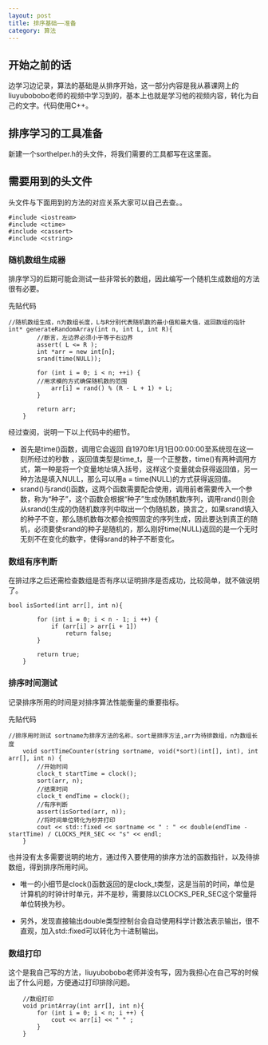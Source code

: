 ```yaml
---
layout: post
title: 排序基础——准备
category: 算法
---
```


## 开始之前的话

边学习边记录，算法的基础是从排序开始，这一部分内容是我从慕课网上的liuyubobobo老师的视频中学习到的，基本上也就是学习他的视频内容，转化为自己的文字。代码使用C++。

## 排序学习的工具准备

新建一个sorthelper.h的头文件，将我们需要的工具都写在这里面。

## 需要用到的头文件

头文件与下面用到的方法的对应关系大家可以自己去查。。

```
#include <iostream>
#include <ctime>
#include <cassert>
#include <cstring>
```

### 随机数组生成器

排序学习的后期可能会测试一些非常长的数组，因此编写一个随机生成数组的方法很有必要。

先贴代码

```
//随机数组生成，n为数组长度，L与R分别代表随机数的最小值和最大值，返回数组的指针
int* generateRandomArray(int n, int L, int R){
        //断言，左边界必须小于等于右边界
        assert( L <= R );
        int *arr = new int[n];
        srand(time(NULL));

        for (int i = 0; i < n; ++i) {
        //用求模的方式确保随机数的范围
            arr[i] = rand() % (R - L + 1) + L;
        }

        return arr;
    }
```

经过查阅，说明一下以上代码中的细节。

+ 首先是time()函数，调用它会返回 自1970年1月1日00:00:00至系统现在这一刻所经过的秒数 ，返回值类型是time_t，是一个正整数，time()有两种调用方式，第一种是将一个变量地址填入括号，这样这个变量就会获得返回值，另一种方法是填入NULL，那么可以用a = time(NULL)的方式获得返回值。
+ srand()与rand()函数，这两个函数需要配合使用，调用前者需要传入一个参数，称为“种子”，这个函数会根据“种子”生成伪随机数序列，调用rand()则会从srand()生成的伪随机数序列中取出一个伪随机数，换言之，如果srand填入的种子不变，那么随机数每次都会按照固定的序列生成，因此要达到真正的随机，必须要使srand的种子是随机的，那么刚好time(NULL)返回的是一个无时无刻不在变化的数字，使得srand的种子不断变化。

### 数组有序判断

在排过序之后还需检查数组是否有序以证明排序是否成功，比较简单，就不做说明了。

```
bool isSorted(int arr[], int n){

        for (int i = 0; i < n - 1; i ++) {
            if (arr[i] > arr[i + 1])
                return false;
        }

        return true;
    }
```

### 排序时间测试

记录排序所用的时间是对排序算法性能衡量的重要指标。

先贴代码

```
//排序用时测试 sortname为排序方法的名称，sort是排序方法,arr为待排数组，n为数组长度
    void sortTimeCounter(string sortname, void(*sort)(int[], int), int arr[], int n) {
        //开始时间
        clock_t startTime = clock();
        sort(arr, n);
        //结束时间
        clock_t endTime = clock();
        //有序判断
        assert(isSorted(arr, n));
        //将时间单位转化为秒并打印
        cout << std::fixed << sortname << " : " << double(endTime - startTime) / CLOCKS_PER_SEC << "s" << endl;
    }
```

也并没有太多需要说明的地方，通过传入要使用的排序方法的函数指针，以及待排数组，得到排序所用时间。

+ 唯一的小细节是clock()函数返回的是clock_t类型，这是当前的时间，单位是计算机的时钟计时单元，并不是秒，需要除以CLOCKS_PER_SEC这个常量将单位转换为秒。

+ 另外，发现直接输出double类型控制台会自动使用科学计数法表示输出，很不直观，加入std::fixed可以转化为十进制输出。

### 数组打印

这个是我自己写的方法，liuyubobobo老师并没有写，因为我担心在自己写的时候出了什么问题，方便通过打印排除问题。

```
    //数组打印
    void printArray(int arr[], int n){
        for (int i = 0; i < n; i ++) {
            cout << arr[i] << " " ;
        }
    }
```



 


